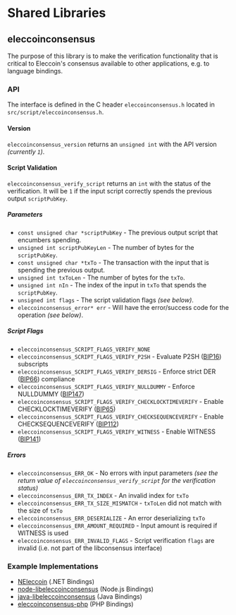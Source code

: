 Shared Libraries
================

## eleccoinconsensus

The purpose of this library is to make the verification functionality that is critical to Eleccoin's consensus available to other applications, e.g. to language bindings.

### API

The interface is defined in the C header `eleccoinconsensus.h` located in `src/script/eleccoinconsensus.h`.

#### Version

`eleccoinconsensus_version` returns an `unsigned int` with the API version *(currently `1`)*.

#### Script Validation

`eleccoinconsensus_verify_script` returns an `int` with the status of the verification. It will be `1` if the input script correctly spends the previous output `scriptPubKey`.

##### Parameters
- `const unsigned char *scriptPubKey` - The previous output script that encumbers spending.
- `unsigned int scriptPubKeyLen` - The number of bytes for the `scriptPubKey`.
- `const unsigned char *txTo` - The transaction with the input that is spending the previous output.
- `unsigned int txToLen` - The number of bytes for the `txTo`.
- `unsigned int nIn` - The index of the input in `txTo` that spends the `scriptPubKey`.
- `unsigned int flags` - The script validation flags *(see below)*.
- `eleccoinconsensus_error* err` - Will have the error/success code for the operation *(see below)*.

##### Script Flags
- `eleccoinconsensus_SCRIPT_FLAGS_VERIFY_NONE`
- `eleccoinconsensus_SCRIPT_FLAGS_VERIFY_P2SH` - Evaluate P2SH ([BIP16](https://github.com/eleccoin/bips/blob/master/bip-0016.mediawiki)) subscripts
- `eleccoinconsensus_SCRIPT_FLAGS_VERIFY_DERSIG` - Enforce strict DER ([BIP66](https://github.com/eleccoin/bips/blob/master/bip-0066.mediawiki)) compliance
- `eleccoinconsensus_SCRIPT_FLAGS_VERIFY_NULLDUMMY` - Enforce NULLDUMMY ([BIP147](https://github.com/eleccoin/bips/blob/master/bip-0147.mediawiki))
- `eleccoinconsensus_SCRIPT_FLAGS_VERIFY_CHECKLOCKTIMEVERIFY` - Enable CHECKLOCKTIMEVERIFY ([BIP65](https://github.com/eleccoin/bips/blob/master/bip-0065.mediawiki))
- `eleccoinconsensus_SCRIPT_FLAGS_VERIFY_CHECKSEQUENCEVERIFY` - Enable CHECKSEQUENCEVERIFY ([BIP112](https://github.com/eleccoin/bips/blob/master/bip-0112.mediawiki))
- `eleccoinconsensus_SCRIPT_FLAGS_VERIFY_WITNESS` - Enable WITNESS ([BIP141](https://github.com/eleccoin/bips/blob/master/bip-0141.mediawiki))

##### Errors
- `eleccoinconsensus_ERR_OK` - No errors with input parameters *(see the return value of `eleccoinconsensus_verify_script` for the verification status)*
- `eleccoinconsensus_ERR_TX_INDEX` - An invalid index for `txTo`
- `eleccoinconsensus_ERR_TX_SIZE_MISMATCH` - `txToLen` did not match with the size of `txTo`
- `eleccoinconsensus_ERR_DESERIALIZE` - An error deserializing `txTo`
- `eleccoinconsensus_ERR_AMOUNT_REQUIRED` - Input amount is required if WITNESS is used
- `eleccoinconsensus_ERR_INVALID_FLAGS` - Script verification `flags` are invalid (i.e. not part of the libconsensus interface)

### Example Implementations
- [NEleccoin](https://github.com/MetacoSA/NEleccoin/blob/5e1055cd7c4186dee4227c344af8892aea54faec/NEleccoin/Script.cs#L979-#L1031) (.NET Bindings)
- [node-libeleccoinconsensus](https://github.com/bitpay/node-libeleccoinconsensus) (Node.js Bindings)
- [java-libeleccoinconsensus](https://github.com/dexX7/java-libeleccoinconsensus) (Java Bindings)
- [eleccoinconsensus-php](https://github.com/Bit-Wasp/eleccoinconsensus-php) (PHP Bindings)

